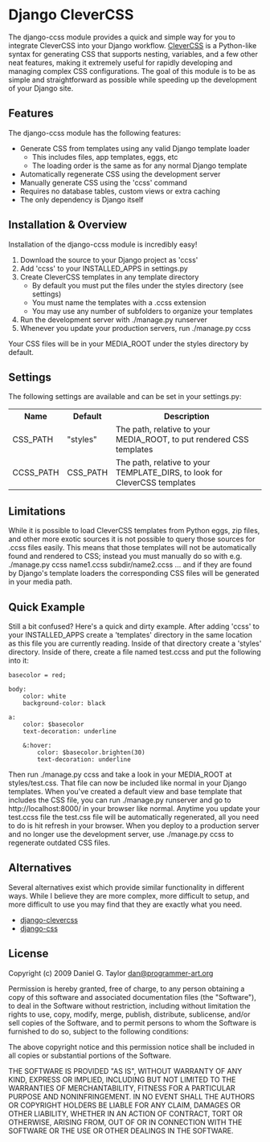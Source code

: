 Django CleverCSS
================
The django-ccss module provides a quick and simple way for you to integrate CleverCSS into your Django workflow. <a href="http://sandbox.pocoo.org/clevercss/">CleverCSS</a> is a Python-like syntax for generating CSS that supports nesting, variables, and a few other neat features, making it extremely useful for rapidly developing and managing complex CSS configurations. The goal of this module is to be as simple and straightforward as possible while speeding up the development of your Django site.

Features
--------
The django-ccss module has the following features:

 * Generate CSS from templates using any valid Django template loader
     * This includes files, app templates, eggs, etc
     * The loading order is the same as for any normal Django template
 * Automatically regenerate CSS using the development server
 * Manually generate CSS using the 'ccss' command
 * Requires no database tables, custom views or extra caching
 * The only dependency is Django itself

Installation & Overview
-----------------------
Installation of the django-ccss module is incredibly easy!

 1. Download the source to your Django project as 'ccss'
 1. Add 'ccss' to your INSTALLED_APPS in settings.py
 1. Create CleverCSS templates in any template directory
     * By default you must put the files under the styles directory (see settings)
     * You must name the templates with a .ccss extension
     * You may use any number of subfolders to organize your templates
 1. Run the development server with ./manage.py runserver
 1. Whenever you update your production servers, run ./manage.py ccss

Your CSS files will be in your MEDIA_ROOT under the styles directory by default.

Settings
--------
The following settings are available and can be set in your settings.py:

<table>
    <tr>
        <th>Name</th>
        <th>Default</th>
        <th>Description</th>
    </tr>
    <tr>
        <td>CSS_PATH</td>
        <td>"styles"</td>
        <td>The path, relative to your MEDIA_ROOT, to put rendered CSS templates</td>
    </tr>
    <tr>
        <td>CCSS_PATH</td>
        <td>CSS_PATH</td>
        <td>The path, relative to your TEMPLATE_DIRS, to look for CleverCSS templates</td>
    </tr>
</table>


Limitations
-----------
While it is possible to load CleverCSS templates from Python eggs, zip files, and other more exotic sources it is not possible to query those sources for .ccss files easily. This means that those templates will not be automatically found and rendered to CSS; instead you must manually do so with e.g. ./manage.py ccss name1.ccss subdir/name2.ccss ... and if they are found by Django's template loaders the corresponding CSS files will be generated in your media path.

Quick Example
-------------
Still a bit confused? Here's a quick and dirty example. After adding 'ccss' to your INSTALLED_APPS create a 'templates' directory in the same location as this file you are currently reading. Inside of that directory create a 'styles' directory. Inside of there, create a file named test.ccss and put the following into it:

    basecolor = red;

    body:
        color: white
        background-color: black

    a:
        color: $basecolor
        text-decoration: underline

        &:hover:
            color: $basecolor.brighten(30)
            text-decoration: underline

Then run ./manage.py ccss and take a look in your MEDIA_ROOT at styles/test.css. That file can now be included like normal in your Django templates. When you've created a default view and base template that includes the CSS file, you can run ./manage.py runserver and go to http://localhost:8000/ in your browser like normal. Anytime you update your test.ccss file the test.css file will be automatically regenerated, all you need to do is hit refresh in your browser. When you deploy to a production server and no longer use the development server, use ./manage.py ccss to regenerate outdated CSS files.

Alternatives
------------
Several alternatives exist which provide similar functionality in different ways. While I believe they are more complex, more difficult to setup, and more difficult to use you may find that they are exactly what you need.

 * <a href="http://code.google.com/p/django-clevercss/">django-clevercss</a>
 * <a href="http://github.com/dziegler/django-css">django-css</a>

License
-------
Copyright (c) 2009 Daniel G. Taylor <dan@programmer-art.org>

Permission is hereby granted, free of charge, to any person obtaining a copy
of this software and associated documentation files (the "Software"), to deal
in the Software without restriction, including without limitation the rights
to use, copy, modify, merge, publish, distribute, sublicense, and/or sell
copies of the Software, and to permit persons to whom the Software is
furnished to do so, subject to the following conditions:

The above copyright notice and this permission notice shall be included in
all copies or substantial portions of the Software.

THE SOFTWARE IS PROVIDED "AS IS", WITHOUT WARRANTY OF ANY KIND, EXPRESS OR
IMPLIED, INCLUDING BUT NOT LIMITED TO THE WARRANTIES OF MERCHANTABILITY,
FITNESS FOR A PARTICULAR PURPOSE AND NONINFRINGEMENT. IN NO EVENT SHALL THE
AUTHORS OR COPYRIGHT HOLDERS BE LIABLE FOR ANY CLAIM, DAMAGES OR OTHER
LIABILITY, WHETHER IN AN ACTION OF CONTRACT, TORT OR OTHERWISE, ARISING FROM,
OUT OF OR IN CONNECTION WITH THE SOFTWARE OR THE USE OR OTHER DEALINGS IN
THE SOFTWARE.
